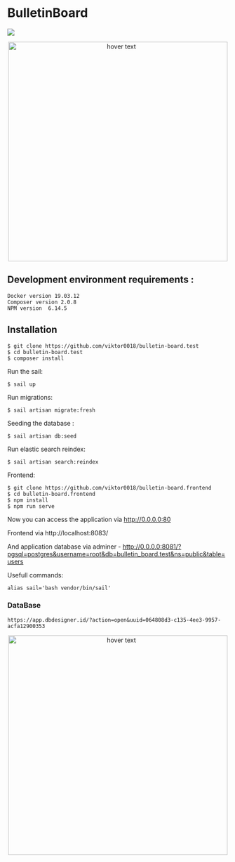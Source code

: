 # BulletinBoard

![](https://img.shields.io/github/stars/viktor0018/bulletin-board.test.svg)

<p align="center">
  <img src="https://sun9-30.userapi.com/impg/gvrzAaO3aTzrv30QeP9RmlUCgkMXv2a9pOowbw/ky0484i3A6U.jpg?size=1320x1276&quality=96&proxy=1&sign=aaa12f9617b7f14d4a1f223d7a887a9d&type=album" width="500" title="hover text">
</p>

## Development environment requirements :

    Docker version 19.03.12
    Composer version 2.0.8
    NPM version  6.14.5

## Installation

    $ git clone https://github.com/viktor0018/bulletin-board.test
    $ cd bulletin-board.test
    $ composer install

Run the sail:

    $ sail up

Run migrations:

    $ sail artisan migrate:fresh

Seeding the database :

    $ sail artisan db:seed

Run elastic search reindex:

    $ sail artisan search:reindex

Frontend:

    $ git clone https://github.com/viktor0018/bulletin-board.frontend
    $ cd bulletin-board.frontend
    $ npm install
    $ npm run serve

Now you can access the application via http://0.0.0.0:80

Frontend via http://localhost:8083/

And application database via adminer - http://0.0.0.0:8081/?pgsql=postgres&username=root&db=bulletin_board.test&ns=public&table=users

Usefull commands:

    alias sail='bash vendor/bin/sail'

### DataBase

    https://app.dbdesigner.id/?action=open&uuid=064808d3-c135-4ee3-9957-acfa12900353

<p align="center">
  <img src="https://sun9-6.userapi.com/impg/rz2ITBp09RkKVVxoYziqTBMGA6zYGUKUQizMcg/PfBMeFa552M.jpg?size=2560x1499&quality=96&proxy=1&sign=9fbc7deb9e83d24a31a2c427a8301d70&type=album" width="500" title="hover text">
</p>
